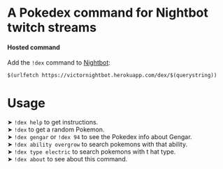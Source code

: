 # A Pokedex command for Nightbot twitch streams

#### Hosted command

Add the `!dex` command to [Nightbot](https://nightbot.tv/commands/custom):
```
$(urlfetch https://victornightbot.herokuapp.com/dex/$(querystring))
```

# Usage

  ➤ `!dex help` to get instructions.  
  ➤ `!dex` to get a random Pokemon.  
  ➤ `!dex gengar` or `!dex 94` to see the Pokedex info about    Gengar.  
  ➤ `!dex ability overgrow` to search pokemons with that ability.  
  ➤ `!dex type electric` to search pokemons with t  hat type.  
  ➤ `!dex about` to see about this command.
